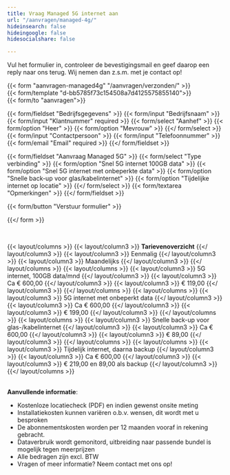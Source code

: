 ```yaml
---
title: Vraag Managed 5G internet aan
url: "/aanvragen/managed-4g/"
hideinsearch: false
hideingoogle: false
hidesocialshare: false

---
```

Vul het formulier in, controleer de bevestigingsmail en geef daarop een reply naar ons terug. Wij nemen dan z.s.m. met je contact op!

{{< form "aanvragen-managed4g" "/aanvragen/verzonden/" >}}  
{{< form/template "d-bb5785f73c154508a7d4125575855140">}}  
{{< form/to "aanvragen">}}

{{< form/fieldset "Bedrijfsgegevens" >}}
{{< form/input "Bedrijfsnaam" >}}
{{< form/input "Klantnummer" required >}}
{{< form/select "Aanhef" >}}
{{< form/option "Heer" >}}
{{< form/option "Mevrouw" >}}
{{</ form/select >}}
{{< form/input "Contactpersoon" >}}
{{< form/input "Telefoonnummer" >}}
{{< form/email "Email" required >}}
{{</ form/fieldset >}}

{{< form/fieldset "Aanvraag Managed 5G" >}}
{{< form/select "Type verbinding" >}}
{{< form/option "Snel 5G internet 100GB data" >}}
{{< form/option "Snel 5G internet met onbeperkte data" >}}
{{< form/option "Snelle back-up voor glas/kabelinternet" >}}
{{< form/option "Tijdelijke internet op locatie" >}}
{{</ form/select >}}
{{< form/textarea "Opmerkingen" >}}
{{</ form/fieldset >}}

{{< form/button "Verstuur formulier" >}}

{{</ form >}}

<br>

{{< layout/columns >}}
{{< layout/column3 >}}
**Tarievenoverzicht**
{{</ layout/column3 >}}
{{< layout/column3 >}}
Eenmalig
{{</ layout/column3 >}}
{{< layout/column3 >}}
Maandelijks
{{</ layout/column3 >}}
{{</ layout/columns >}}
{{< layout/columns >}}
{{< layout/column3 >}}
5G internet, 100GB data/mnd
{{</ layout/column3 >}}
{{< layout/column3 >}}
Ca € 600,00
{{</ layout/column3 >}}
{{< layout/column3 >}}
€ 119,00
{{</ layout/column3 >}}
{{</ layout/columns >}}
{{< layout/columns >}}
{{< layout/column3 >}}
5G internet met onbeperkt data
{{</ layout/column3 >}}
{{< layout/column3 >}}
Ca € 600,00
{{</ layout/column3 >}}
{{< layout/column3 >}}
€ 199,00
{{</ layout/column3 >}}
{{</ layout/columns >}}
{{< layout/columns >}}
{{< layout/column3 >}}
Snelle back-up voor glas-/kabelinternet
{{</ layout/column3 >}}
{{< layout/column3 >}}
Ca € 600,00
{{</ layout/column3 >}}
{{< layout/column3 >}}
€ 89,00
{{</ layout/column3 >}}
{{</ layout/columns >}}
{{< layout/columns >}}
{{< layout/column3 >}}
Tijdelijk internet, daarna backup
{{</ layout/column3 >}}
{{< layout/column3 >}}
Ca € 600,00
{{</ layout/column3 >}}
{{< layout/column3 >}}
€ 219,00 en 89,00 als backup
{{</ layout/column3 >}}
{{</ layout/columns >}}
<br><br>
  
**Aanvullende informatie**:<br>

* Kostenloze locatiecheck (PDF) en indien gewenst onsite meting <br>
* Installatiekosten kunnen variëren o.b.v. wensen, dit wordt met u besproken<br>
* De abonnementskosten worden per 12 maanden vooraf in rekening gebracht.<br>
* Dataverbruik wordt gemonitord, uitbreiding naar passende bundel is mogelijk tegen meerprijzen<br>
* Alle bedragen zijn excl. BTW<br>
* Vragen of meer informatie? Neem contact met ons op!<br>
